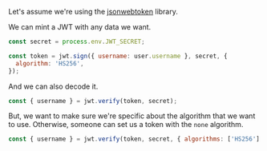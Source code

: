 Let's assume we're using the [jsonwebtoken](npm.im/jsonwebtoken) library.

We can mint a JWT with any data we want.

```js
const secret = process.env.JWT_SECRET;

const token = jwt.sign({ username: user.username }, secret, {
  algorithm: 'HS256',
});
```

And we can also decode it.

```js
const { username } = jwt.verify(token, secret);
```

But, we want to make sure we're specific about the algorithm that we want to use. Otherwise, someone can set us a token with the `none` algorithm.

```js
const { username } = jwt.verify(token, secret, { algorithms: ['HS256'] });
```
